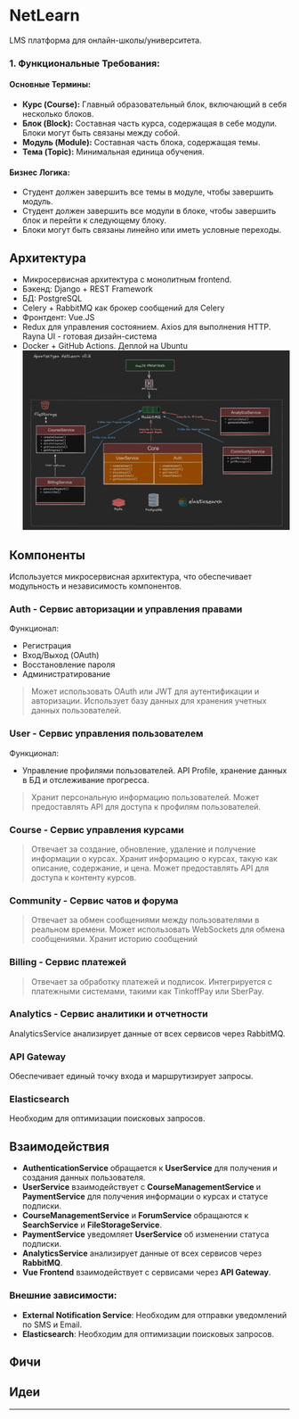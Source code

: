 # NetLearn
LMS платформа для онлайн-школы/университета.

### 1. Функциональные Требования:

#### Основные Термины:
- **Курс (Course):** Главный образовательный блок, включающий в себя несколько блоков.
- **Блок (Block):** Составная часть курса, содержащая в себе модули. Блоки могут быть связаны между собой.
- **Модуль (Module):** Составная часть блока, содержащая темы.
- **Тема (Topic):** Минимальная единица обучения.

#### Бизнес Логика:
- Студент должен завершить все темы в модуле, чтобы завершить модуль.
- Студент должен завершить все модули в блоке, чтобы завершить блок и перейти к следующему блоку.
- Блоки могут быть связаны линейно или иметь условные переходы.


## Архитектура
- Микросервисная архитектура с монолитным frontend.
- Бэкенд: Django + REST Framework
- БД: PostgreSQL
- Celery + RabbitMQ как брокер сообщений для Celery
- Фронтдент: Vue.JS
- Redux для управления состоянием. Axios для выполнения HTTP. Rayna UI - готовая дизайн-система
- Docker + GitHub Actions. Деплой на Ubuntu
![Тест](https://github.com/Heardline/NetLearn/blob/main/docs/arch_netlearn.png)
## Компоненты
Используется микросервисная архитектура, что обеспечивает модульность и независимость компонентов.
### Auth - Сервис авторизации и управления правами
Функционал: 
- Регистрация
- Вход/Выход (OAuth)
- Восстановление пароля
- Администратирование

> Может использовать OAuth или JWT для аутентификации и авторизации.
Использует базу данных для хранения учетных данных пользователей.
### User - Сервис управления пользователем
Функционал: 
- Управление профилями пользователей. API Profile, хранение данных в БД и отслеживание прогресса. 
> Хранит персональную информацию пользователей.
Может предоставлять API для доступа к профилям пользователей.
### Course - Сервис управления курсами
> Отвечает за создание, обновление, удаление и получение информации о курсах.
Хранит информацию о курсах, такую как описание, содержание, и цена.
Может предоставлять API для доступа к контенту курсов.
### Community - Сервис чатов и форума
> Отвечает за обмен сообщениями между пользователями в реальном времени.
Может использовать WebSockets для обмена сообщениями.
Хранит историю сообщений
### Billing - Сервис платежей
> Отвечает за обработку платежей и подписок.
Интегрируется с платежными системами, такими как TinkoffPay или SberPay.
### Analytics - Сервис аналитики и отчетности
AnalyticsService анализирует данные от всех сервисов через RabbitMQ.
### API Gateway
Обеспечивает единый точку входа и маршрутизирует запросы.
### Elasticsearch
Необходим для оптимизации поисковых запросов.
## Взаимодействия
- **AuthenticationService** обращается к **UserService** для получения и создания данных пользователя.
- **UserService** взаимодействует с **CourseManagementService** и **PaymentService** для получения информации о курсах и статусе подписки.
- **CourseManagementService** и **ForumService** обращаются к **SearchService** и **FileStorageService**.
- **PaymentService** уведомляет **UserService** об изменении статуса подписки.
- **AnalyticsService** анализирует данные от всех сервисов через **RabbitMQ**.
- **Vue Frontend** взаимодействует с сервисами через **API Gateway**.
### Внешние зависимости:
- **External Notification Service**: Необходим для отправки уведомлений по SMS и Email.
- **Elasticsearch**: Необходим для оптимизации поисковых запросов.
## Фичи
## Идеи

---
